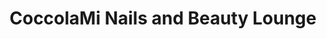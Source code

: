 ---
title: "CoccolaMi Nails and Beauty Lounge"
url: /riverdale/coccolami-nails-and-beauty-lounge/
shop: beauty
---